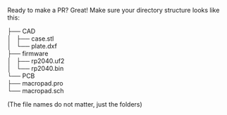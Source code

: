 Ready to make a PR? Great! Make sure your directory structure looks like this:

├── CAD \
│   ├── case.stl \
│   └── plate.dxf \
├── firmware \
│   ├── rp2040.uf2 \
│   └── rp2040.bin \
└── PCB \
    ├── macropad.pro \
    └── macropad.sch 

(The file names do not matter, just the folders)
